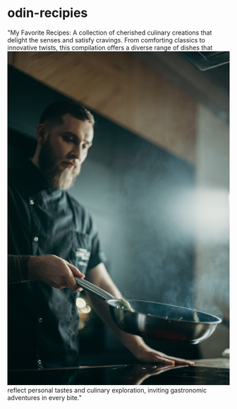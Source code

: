 # odin-recipies

"My Favorite Recipes: A collection of cherished culinary creations that delight the senses and satisfy cravings. From comforting classics to innovative twists, this compilation offers a diverse range of dishes that ![Alt text](pexels-cottonbro-studio-3298687-1.jpg)reflect personal tastes and culinary exploration, inviting gastronomic adventures in every bite."